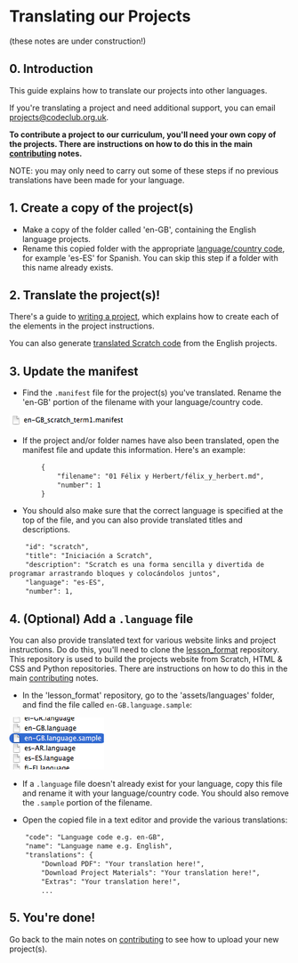 # Translating our Projects
(these notes are under construction!)

## 0. Introduction

This guide explains how to translate our projects into other languages.

If you're translating a project and need additional support, you can email projects@codeclub.org.uk.

__To contribute a project to our curriculum, you'll need your own copy of the projects. There are instructions on how to do this in the main [contributing](contributing.md) notes.__

NOTE: you may only need to carry out some of these steps if no previous translations have been made for your language.

## 1. Create a copy of the project(s)

+ Make a copy of the folder called 'en-GB', containing the English language projects.
+ Rename this copied folder with the appropriate [language/country code](http://www.lingoes.net/en/translator/langcode.htm), for example 'es-ES' for Spanish. You can skip this step if a folder with this name already exists.

## 2. Translate the project(s)!

There's a guide to [writing a project](projects.md), which explains how to create each of the elements in the project instructions.

You can also generate [translated Scratch code](http://scratchblocks.codeclub.org.uk/translator/) from the English projects.

## 3. Update the manifest

+ Find the `.manifest` file for the project(s) you've translated. Rename the 'en-GB' portion of the filename with your language/country code.

![screenshot](images/translating/manifest.png)

+ If the project and/or folder names have also been translated, open the manifest file and update this information. Here's an example:

```
        {
            "filename": "01 Félix y Herbert/félix_y_herbert.md",
            "number": 1
        }
```

+ You should also make sure that the correct language is specified at the top of the file, and you can also provide translated titles and descriptions.

```
    "id": "scratch",
    "title": "Iniciación a Scratch",
    "description": "Scratch es una forma sencilla y divertida de programar arrastrando bloques y colocándolos juntos",
    "language": "es-ES",
    "number": 1,
```

## 4. (Optional) Add a `.language` file

You can also provide translated text for various website links and project instructions. Do do this, you'll need to clone the [lesson_format](https://github.com/CodeClub/lesson_format) repository. This repository is used to build the projects website from Scratch, HTML & CSS and Python repositories. There are instructions on how to do this in the main [contributing](contributing.md) notes.

+ In the 'lesson_format' repository, go to the 'assets/languages' folder, and find the file called `en-GB.language.sample`:

![screenshot](images/translating/sample.png)

+ If a `.language` file doesn't already exist for your language, copy this file and rename it with your language/country code. You should also remove the `.sample` portion of the filename.

+ Open the copied file in a text editor and provide the various translations:

```
	"code": "Language code e.g. en-GB",
	"name": "Language name e.g. English",
	"translations": {
		"Download PDF": "Your translation here!",
		"Download Project Materials": "Your translation here!",
		"Extras": "Your translation here!",
		...
```

## 5. You're done!

Go back to the main notes on [contributing](contributing.md) to see how to upload your new project(s).
